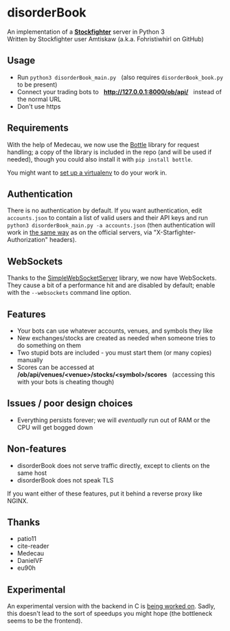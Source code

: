 # disorderBook
An implementation of a **[Stockfighter](http://stockfighter.io)** server in Python 3<br>
Written by Stockfighter user Amtiskaw (a.k.a. Fohristiwhirl on GitHub)

## Usage

* Run `python3 disorderBook_main.py` &nbsp; (also requires `disorderBook_book.py` to be present)
* Connect your trading bots to &nbsp; **http://127.0.0.1:8000/ob/api/** &nbsp; instead of the normal URL
* Don't use https

## Requirements

With the help of Medecau, we now use the [Bottle](http://bottlepy.org/) library for request handling; a copy of the library is included in the repo (and will be used if needed), though you could also install it with `pip install bottle`.

You might want to [set up a virtualenv](http://docs.python-guide.org/en/latest/dev/virtualenvs/) to do your work in.

## Authentication

There is no authentication by default. If you want authentication, edit `accounts.json` to contain a list of valid users and their API keys and run `python3 disorderBook_main.py -a accounts.json` (then authentication will work in [the same way](https://starfighter.readme.io/docs/api-authentication-authorization) as on the official servers, via "X-Starfighter-Authorization" headers).

## WebSockets

Thanks to the [SimpleWebSocketServer](https://github.com/dpallot/simple-websocket-server) library, we now have WebSockets. They cause a bit of a performance hit and are disabled by default; enable with the `--websockets` command line option.

## Features

* Your bots can use whatever accounts, venues, and symbols they like
* New exchanges/stocks are created as needed when someone tries to do something on them
* Two stupid bots are included - you must start them (or many copies) manually
* Scores can be accessed at &nbsp; **/ob/api/venues/&lt;venue&gt;/stocks/&lt;symbol&gt;/scores** &nbsp; (accessing this with your bots is cheating though)

## Issues / poor design choices

* Everything persists forever; we will *eventually* run out of RAM or the CPU will get bogged down

## Non-features

* disorderBook does not serve traffic directly, except to clients on the same host
* disorderBook does not speak TLS

If you want either of these features, put it behind a reverse proxy like NGINX.

## Thanks

* patio11
* cite-reader
* Medecau
* DanielVF
* eu90h

## Experimental

An experimental version with the backend in C is [being worked on](https://github.com/fohristiwhirl/disorderCook). Sadly, this doesn't lead to the sort of speedups you might hope (the bottleneck seems to be the frontend).
